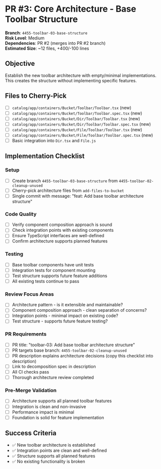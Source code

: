 <!-- markdownlint-disable line-length -->
# PR #3: Core Architecture - Base Toolbar Structure

**Branch**: `4455-toolbar-03-base-structure`  
**Risk Level**: Medium  
**Dependencies**: PR #2 (merges into PR #2 branch)  
**Estimated Size**: ~12 files, +400/-100 lines

## Objective

Establish the new toolbar architecture with empty/minimal implementations. This creates the structure without implementing specific features.

## Files to Cherry-Pick

- [ ] `catalog/app/containers/Bucket/Toolbar/Toolbar.tsx` (new)
- [ ] `catalog/app/containers/Bucket/Toolbar/Toolbar.spec.tsx` (new)
- [ ] `catalog/app/containers/Bucket/Dir/Toolbar/Toolbar.tsx` (new)
- [ ] `catalog/app/containers/Bucket/Dir/Toolbar/Toolbar.spec.tsx` (new)
- [ ] `catalog/app/containers/Bucket/File/Toolbar/Toolbar.tsx` (new)
- [ ] `catalog/app/containers/Bucket/File/Toolbar/Toolbar.spec.tsx` (new)
- [ ] Basic integration into `Dir.tsx` and `File.js`

## Implementation Checklist

### Setup

- [ ] Create branch `4455-toolbar-03-base-structure` from `4455-toolbar-02-cleanup-unused`
- [ ] Cherry-pick architecture files from `add-files-to-bucket`
- [ ] Single commit with message: "feat: Add base toolbar architecture structure"

### Code Quality

- [ ] Verify component composition approach is sound
- [ ] Check integration points with existing components
- [ ] Ensure TypeScript interfaces are well-defined
- [ ] Confirm architecture supports planned features

### Testing

- [ ] Base toolbar components have unit tests
- [ ] Integration tests for component mounting
- [ ] Test structure supports future feature additions
- [ ] All existing tests continue to pass

### Review Focus Areas

- [ ] Architecture pattern - is it extensible and maintainable?
- [ ] Component composition approach - clean separation of concerns?
- [ ] Integration points - minimal impact on existing code?
- [ ] Test structure - supports future feature testing?

### PR Requirements

- [ ] PR title: "toolbar-03: Add base toolbar architecture structure"
- [ ] PR targets base branch: `4455-toolbar-02-cleanup-unused`
- [ ] PR description explains architecture decisions (copy this checklist into description)
- [ ] Link to decomposition spec in description
- [ ] All CI checks pass
- [ ] Thorough architecture review completed

### Pre-Merge Validation

- [ ] Architecture supports all planned toolbar features
- [ ] Integration is clean and non-invasive
- [ ] Performance impact is minimal
- [ ] Foundation is solid for feature implementation

## Success Criteria

- ✅ New toolbar architecture is established
- ✅ Integration points are clean and well-defined
- ✅ Structure supports all planned features
- ✅ No existing functionality is broken
